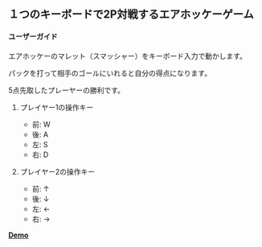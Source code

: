## １つのキーボードで2P対戦するエアホッケーゲーム

#### ユーザーガイド

エアホッケーのマレット（スマッシャー）をキーボード入力で動かします。

パックを打って相手のゴールにいれると自分の得点になります。

5点先取したプレーヤーの勝利です。

1. プレイヤー1の操作キー
    - 前: W
    - 後: A
    - 左: S
    - 右: D

1. プレイヤー2の操作キー
    - 前: ↑
    - 後: ↓
    - 左: ←
    - 右: →

<strong>[Demo](https://irinaka-robodone.github.io/air-hocky-2023/air-hockey-2023)</strong>